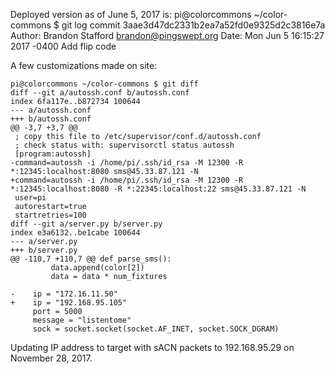 Deployed version as of June 5, 2017 is:
    pi@colorcommons ~/color-commons $ git log
    commit 3aae3d47dc2331b2ea7a52fd0e9325d2c3816e7a
    Author: Brandon Stafford <brandon@pingswept.org>
    Date:   Mon Jun 5 16:15:27 2017 -0400
        Add flip code

A few customizations made on site:

    pi@colorcommons ~/color-commons $ git diff
    diff --git a/autossh.conf b/autossh.conf
    index 6fa117e..b872734 100644
    --- a/autossh.conf
    +++ b/autossh.conf
    @@ -3,7 +3,7 @@
     ; copy this file to /etc/supervisor/conf.d/autossh.conf
     ; check status with: supervisorctl status autossh
     [program:autossh]
    -command=autossh -i /home/pi/.ssh/id_rsa -M 12300 -R *:12345:localhost:8080 sms@45.33.87.121 -N
    +command=autossh -i /home/pi/.ssh/id_rsa -M 12300 -R *:12345:localhost:8080 -R *:22345:localhost:22 sms@45.33.87.121 -N
     user=pi
     autorestart=true
     startretries=100
    diff --git a/server.py b/server.py
    index e3a6132..be1cabe 100644
    --- a/server.py
    +++ b/server.py
    @@ -110,7 +110,7 @@ def parse_sms():
             data.append(color[2])
             data = data * num_fixtures

    -    ip = "172.16.11.50"
    +    ip = "192.168.95.105"
         port = 5000
         message = "listentome"
         sock = socket.socket(socket.AF_INET, socket.SOCK_DGRAM)

Updating IP address to target with sACN packets to 192.168.95.29 on November 28, 2017.
